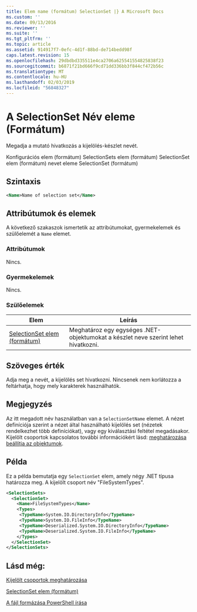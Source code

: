 ```yaml
---
title: Elem name (formátum) SelectionSet |} A Microsoft Docs
ms.custom: ''
ms.date: 09/13/2016
ms.reviewer: ''
ms.suite: ''
ms.tgt_pltfrm: ''
ms.topic: article
ms.assetid: 914917f7-0efc-4d1f-88bd-de714bedd98f
caps.latest.revision: 15
ms.openlocfilehash: 29dbdbd335511e4ca2706a625541554825838f23
ms.sourcegitcommit: b6871f21bd666f9cd71dd336bb3f844cf472b56c
ms.translationtype: MT
ms.contentlocale: hu-HU
ms.lasthandoff: 02/03/2019
ms.locfileid: "56848327"
---
```

# <a name="name-element-for-selectionset-format"></a>A SelectionSet Név eleme (Formátum)

Megadja a mutató hivatkozás a kijelölés-készlet nevét.

Konfigurációs elem (formátum) SelectionSets elem (formátum) SelectionSet elem (formátum) nevet eleme SelectionSet (formátum)

## <a name="syntax"></a>Szintaxis

```xml
<Name>Name of selection set</Name>
```

## <a name="attributes-and-elements"></a>Attribútumok és elemek

A következő szakaszok ismertetik az attribútumokat, gyermekelemek és szülőelemét a `Name` elemet.

### <a name="attributes"></a>Attribútumok

Nincs.

### <a name="child-elements"></a>Gyermekelemek

Nincs.

### <a name="parent-elements"></a>Szülőelemek

|Elem|Leírás|
|-------------|-----------------|
|[SelectionSet elem (formátum)](./selectionset-element-format.md)|Meghatároz egy egységes .NET-objektumokat a készlet neve szerint lehet hivatkozni.|

## <a name="text-value"></a>Szöveges érték

Adja meg a nevét, a kijelölés set hivatkozni. Nincsenek nem korlátozza a feltárhatja, hogy mely karakterek használhatók.

## <a name="remarks"></a>Megjegyzés

Az itt megadott név használatban van a `SelectionSetName` elemet. A nézet definíciója szerint a nézet által használható kijelölés set (nézetek rendelkezhet több definíciókat), vagy egy kiválasztási feltétel megadásakor. Kijelölt csoportok kapcsolatos további információkért lásd: [meghatározása beállítja az objektumok](./defining-selection-sets.md).

## <a name="example"></a>Példa

Ez a példa bemutatja egy `SelectionSet` elem, amely négy .NET típusa határozza meg. A kijelölt csoport név "FileSystemTypes".

```xml
<SelectionSets>
  <SelectionSet>
    <Name>FileSystemTypes</Name>
    <Types>
     <TypeName>System.IO.DirectoryInfo</TypeName>
     <TypeName>System.IO.FileInfo</TypeName>
     <TypeName>Deserialized.System.IO.DirectoryInfo</TypeName>
     <TypeName>Deserialized.System.IO.FileInfo</TypeName>
    </Types>
  </SelectionSet>
</SelectionSets>
```

## <a name="see-also"></a>Lásd még:

[Kijelölt csoportok meghatározása](./defining-selection-sets.md)

[SelectionSet elem (formátum)](./selectionset-element-format.md)

[A fájl formázása PowerShell írása](./writing-a-powershell-formatting-file.md)
